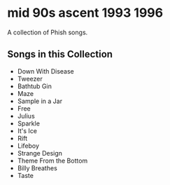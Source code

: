 # mid 90s ascent 1993 1996

A collection of Phish songs.

## Songs in this Collection

- Down With Disease
- Tweezer
- Bathtub Gin
- Maze
- Sample in a Jar
- Free
- Julius
- Sparkle
- It's Ice
- Rift
- Lifeboy
- Strange Design
- Theme From the Bottom
- Billy Breathes
- Taste
